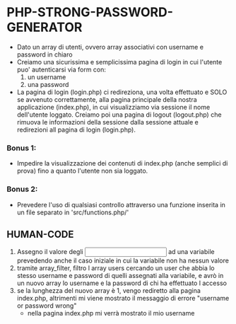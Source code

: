 # PHP-STRONG-PASSWORD-GENERATOR
- Dato un array di utenti, ovvero array associativi con username e password in chiaro
- Creiamo una sicurissima e semplicissima pagina di login in cui l'utente puo' autenticarsi via form con:
    1. un username
    2. una password
- La pagina di login (login.php) ci redireziona, una volta effettuato e SOLO se avvenuto correttamente,
alla pagina principale della nostra applicazione (index.php), in cui visualizziamo via sessione il nome dell'utente loggato.
Creiamo poi una pagina di logout (logout.php) che rimuova le informazioni della sessione dalla sessione attuale e redirezioni
all pagina di login (login.php).
### Bonus 1:
- Impedire la visualizzazione dei contenuti di index.php (anche semplici di prova) fino a quanto l'utente non sia loggato.
### Bonus 2:
- Prevedere l'uso di qualsiasi controllo attraverso una funzione inserita in un file separato in 'src/functions.php/'

## HUMAN-CODE

1. Assegno il valore degli <input type="text"> ad una variabile prevedendo anche il caso iniziale in cui la variabile non ha nessun valore
2. tramite array_filter, filtro l array users cercando un user che abbia lo stesso username e password di quelli assegnati alla variabile, e avrò in un nuovo array lo username e la password di chi ha effettuato l accesso
3. se la lunghezza del nuovo array è 1, vengo rediretto alla pagina index.php, altrimenti mi viene mostrato il messaggio di errore "username or password wrong"
    - nella pagina index.php mi verrà mostrato il mio username
